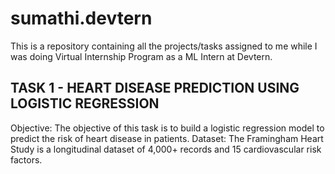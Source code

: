 # sumathi.devtern
This is a repository containing all the projects/tasks assigned to me while I was doing Virtual Internship Program as a ML Intern at Devtern.

## TASK 1 - HEART DISEASE PREDICTION USING LOGISTIC REGRESSION
Objective: The objective of this task is to build a logistic regression model to predict the risk of heart disease in patients. Dataset: The Framingham Heart Study is a longitudinal dataset of 4,000+ records and 15 cardiovascular risk factors.
